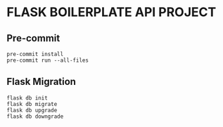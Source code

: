 # FLASK BOILERPLATE API PROJECT

## Pre-commit
```
pre-commit install
pre-commit run --all-files
```

## Flask Migration
```
flask db init
flask db migrate
flask db upgrade
flask db downgrade
```